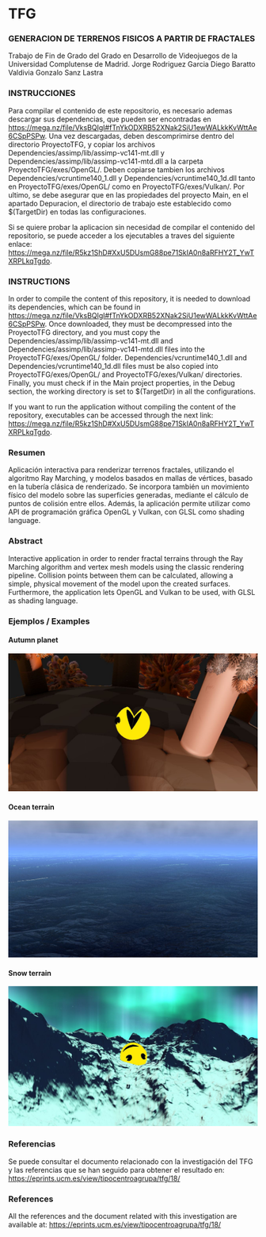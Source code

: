 # TFG

### GENERACION DE TERRENOS FISICOS A PARTIR DE FRACTALES
Trabajo de Fin de Grado del Grado en Desarrollo de Videojuegos de la Universidad Complutense de Madrid.
Jorge Rodriguez Garcia
Diego Baratto Valdivia
Gonzalo Sanz Lastra

### INSTRUCCIONES
Para compilar el contenido de este repositorio, es necesario ademas descargar sus dependencias,
que pueden ser encontradas en https://mega.nz/file/VksBQIgI#fTnYkODXRB52XNak2SiU1ewWALkkKvWttAe6CSpPSPw.
Una vez descargadas, deben descomprimirse dentro del directorio ProyectoTFG, y copiar los archivos
Dependencies/assimp/lib/assimp-vc141-mt.dll y Dependencies/assimp/lib/assimp-vc141-mtd.dll a la carpeta
ProyectoTFG/exes/OpenGL/. Deben copiarse tambien los archivos Dependencies/vcruntime140_1.dll y
Dependencies/vcruntime140_1d.dll tanto en ProyectoTFG/exes/OpenGL/ como en ProyectoTFG/exes/Vulkan/.
Por ultimo, se debe asegurar que en las propiedades del proyecto Main, en el apartado Depuracion, el
directorio de trabajo este establecido como $(TargetDir) en todas las configuraciones.

Si se quiere probar la aplicacion sin necesidad de compilar el contenido del repositorio, se puede acceder
a los ejecutables a traves del siguiente enlace: https://mega.nz/file/R5kz1ShD#XxU5DUsmG88pe71SkIA0n8aRFHY2T_YwTXRPLkqTgdo.


### INSTRUCTIONS
In order to compile the content of this repository, it is needed to download its dependencies,
which can be found in https://mega.nz/file/VksBQIgI#fTnYkODXRB52XNak2SiU1ewWALkkKvWttAe6CSpPSPw.
Once downloaded, they must be decompressed into the ProyectoTFG directory, and you must copy the
Dependencies/assimp/lib/assimp-vc141-mt.dll and Dependencies/assimp/lib/assimp-vc141-mtd.dll files into the
ProyectoTFG/exes/OpenGL/ folder. Dependencies/vcruntime140_1.dll and Dependencies/vcruntime140_1d.dll files
must be also copied into ProyectoTFG/exes/OpenGL/ and ProyectoTFG/exes/Vulkan/ directories.
Finally, you must check if in the Main project properties, in the Debug section,
the working directory is set to $(TargetDir) in all the configurations.

If you want to run the application without compiling the content of the repository, executables can be accessed through
the next link: https://mega.nz/file/R5kz1ShD#XxU5DUsmG88pe71SkIA0n8aRFHY2T_YwTXRPLkqTgdo.

### Resumen
Aplicación interactiva para renderizar terrenos fractales, utilizando el algoritmo Ray Marching, y modelos basados en mallas de vértices, basado en la tubería clásica de renderizado. Se incorpora también un movimiento físico del modelo sobre las superficies generadas, mediante el cálculo de puntos de colisión entre ellos. Además, la aplicación permite utilizar como API de programación gráfica OpenGL y Vulkan, con GLSL como shading language.

### Abstract
Interactive application in order to render fractal terrains through the Ray Marching algorithm and vertex mesh models using the classic rendering pipeline. Collision points between them can be calculated, allowing a simple, physical movement of the model upon the created surfaces. Furthermore, the application lets OpenGL and Vulkan to be used, with GLSL as shading language.

### Ejemplos / Examples

#### Autumn planet
![Autumn](readmeAssets/autumn.png)

#### Ocean terrain
![Ocean](readmeAssets/ocean.png)

#### Snow terrain
![Snow](readmeAssets/snow.png)

### Referencias
Se puede consultar el documento relacionado con la investigación del TFG y las referencias que se han seguido para obtener el resultado en: https://eprints.ucm.es/view/tipocentroagrupa/tfg/18/

### References
All the references and the document related with this investigation are available at: https://eprints.ucm.es/view/tipocentroagrupa/tfg/18/
